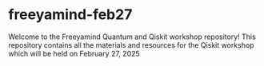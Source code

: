 # freeyamind-feb27
Welcome to the Freeyamind Quantum and Qiskit workshop repository! This repository contains all the materials and resources for the Qiskit workshop which will be held on February 27, 2025
